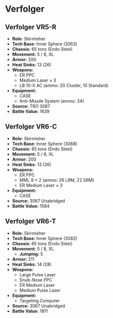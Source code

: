 # Verfolger
## Verfolger VR5-R
- **Role:** Skirmisher
- **Tech Base:** Inner Sphere (3063)
- **Chassis:** 65 tons (Endo Steel)
- **Movement:** 5 / 8, XL
- **Armor:** 200
- **Heat Sinks:** 13 (26)
- **Weapons:**
  - ER PPC
  - Medium Laser × 3
  - LB 10-X AC (ammo: 20 Cluster, 10 Standard)
- **Equipment:**
  - CASE
  - Anti-Missile System (ammo: 24)
- **Source:** TRO 3067
- **Battle Value:** 1639

## Verfolger VR6-C
- **Role:** Skirmisher
- **Tech Base:** Inner Sphere (3068)
- **Chassis:** 65 tons (Endo Steel)
- **Movement:** 5 / 8, XL
- **Armor:** 200
- **Heat Sinks:** 13 (26)
- **Weapons:**
  - ER PPC
  - MML 9 × 2 (ammo: 26 LRM, 22 SRM)
  - ER Medium Laser × 3
- **Equipment:**
  - CASE
- **Source:** 3067 Unabridged
- **Battle Value:** 1584

## Verfolger VR6-T
- **Role:** Skirmisher
- **Tech Base:** Inner Sphere (3082)
- **Chassis:** 65 tons (Endo Steel)
- **Movement:** 5 / 8, XL
  - **Jumping:** 5
- **Armor:** 211
- **Heat Sinks:** 14 (28)
- **Weapons:**
  - Large Pulse Laser
  - Snub-Nose PPC
  - ER Medium Laser
  - Medium Pulse Laser
- **Equipment:**
  - Targeting Computer
- **Source:** 3067 Unabridged
- **Battle Value:** 1811

